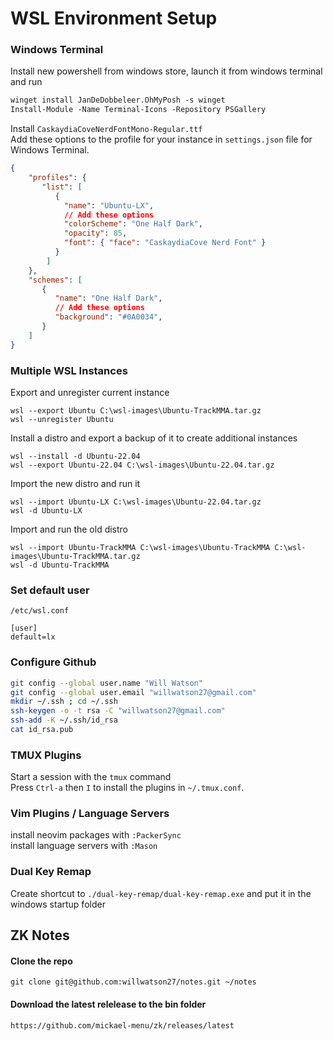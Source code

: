 # WSL Environment Setup

### Windows Terminal
Install new powershell from windows store, launch it from windows terminal and run

```ps
winget install JanDeDobbeleer.OhMyPosh -s winget
Install-Module -Name Terminal-Icons -Repository PSGallery
```

Install `CaskaydiaCoveNerdFontMono-Regular.ttf` \
Add these options to the profile for your instance in `settings.json` file for Windows Terminal.
```json
{
    "profiles": {
       "list": [
          {
            "name": "Ubuntu-LX",
            // Add these options
            "colorScheme": "One Half Dark",
            "opacity": 85,
            "font": { "face": "CaskaydiaCove Nerd Font" }
          }
        ]
    },
    "schemes": [
       {
          "name": "One Half Dark",
          // Add these options
          "background": "#0A0034",
       }
    ]
}
```

### Multiple WSL Instances

Export and unregister current instance
```
wsl --export Ubuntu C:\wsl-images\Ubuntu-TrackMMA.tar.gz
wsl --unregister Ubuntu
```

Install a distro and export a backup of it to create additional instances
```
wsl --install -d Ubuntu-22.04
wsl --export Ubuntu-22.04 C:\wsl-images\Ubuntu-22.04.tar.gz
```

Import the new distro and run it
```
wsl --import Ubuntu-LX C:\wsl-images\Ubuntu-22.04.tar.gz
wsl -d Ubuntu-LX
```

Import and run the old distro
```
wsl --import Ubuntu-TrackMMA C:\wsl-images\Ubuntu-TrackMMA C:\wsl-images\Ubuntu-TrackMMA.tar.gz
wsl -d Ubuntu-TrackMMA
```

### Set default user
`/etc/wsl.conf`
```
[user]
default=lx
```

### Configure Github
```bash
git config --global user.name "Will Watson"
git config --global user.email "willwatson27@gmail.com"
mkdir ~/.ssh ; cd ~/.ssh
ssh-keygen -o -t rsa -C "willwatson27@gmail.com"
ssh-add -K ~/.ssh/id_rsa
cat id_rsa.pub
```

### TMUX Plugins
Start a session with the `tmux` command \
Press `Ctrl-a` then `I` to install the plugins in `~/.tmux.conf`.

### Vim Plugins / Language Servers
install neovim packages with `:PackerSync` \
install language servers with `:Mason`

### Dual Key Remap
Create shortcut to `./dual-key-remap/dual-key-remap.exe` and put it in the windows startup folder

## ZK Notes
#### Clone the repo
`git clone git@github.com:willwatson27/notes.git ~/notes`
#### Download the latest relelease to the bin folder
`https://github.com/mickael-menu/zk/releases/latest`

